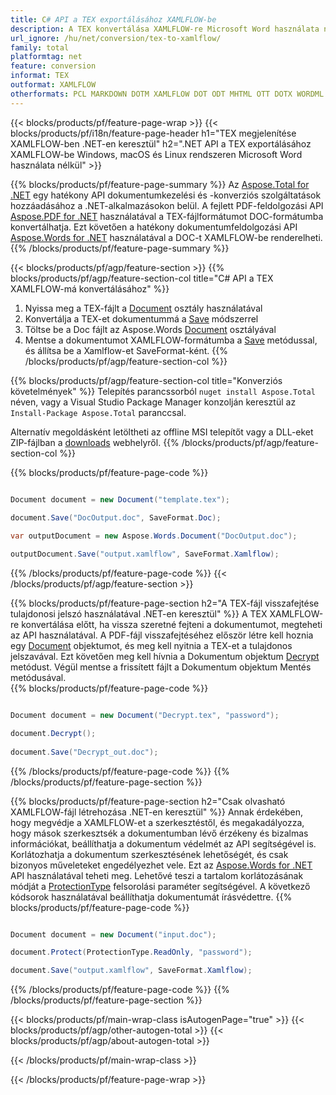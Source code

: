 ```yaml
---
title: C# API a TEX exportálásához XAMLFLOW-be
description: A TEX konvertálása XAMLFLOW-re Microsoft Word használata nélkül
url_ignore: /hu/net/conversion/tex-to-xamlflow/
family: total
platformtag: net
feature: conversion
informat: TEX
outformat: XAMLFLOW
otherformats: PCL MARKDOWN DOTM XAMLFLOW DOT ODT MHTML OTT DOTX WORDML PS FLATOPC
---
```

{{< blocks/products/pf/feature-page-wrap >}}
{{< blocks/products/pf/i18n/feature-page-header h1="TEX megjelenítése XAMLFLOW-ben .NET-en keresztül" h2=".NET API a TEX exportálásához XAMLFLOW-be Windows, macOS és Linux rendszeren Microsoft Word használata nélkül" >}}

{{% blocks/products/pf/feature-page-summary %}}
Az [Aspose.Total for .NET](https://products.aspose.com/total/net/) egy hatékony API dokumentumkezelési és -konverziós szolgáltatások hozzáadásához a .NET-alkalmazásokon belül. A fejlett PDF-feldolgozási API [Aspose.PDF for .NET](https://products.aspose.com/pdf/net/) használatával a TEX-fájlformátumot DOC-formátumba konvertálhatja. Ezt követően a hatékony dokumentumfeldolgozási API [Aspose.Words for .NET](https://products.aspose.com/words/net/) használatával a DOC-t XAMLFLOW-be renderelheti.
{{% /blocks/products/pf/feature-page-summary  %}}

{{< blocks/products/pf/agp/feature-section >}}
{{% blocks/products/pf/agp/feature-section-col title="C# API a TEX XAMLFLOW-má konvertálásához" %}}
1. Nyissa meg a TEX-fájlt a [Document](https://reference.aspose.com/pdf/net/aspose.pdf/document) osztály használatával
2. Konvertálja a TEX-et dokumentummá a [Save](https://reference.aspose.com/pdf/net/aspose.pdf.document/save/methods/5) módszerrel
3. Töltse be a Doc fájlt az Aspose.Words [Document](https://reference.aspose.com/words/net/aspose.words/document) osztályával
4. Mentse a dokumentumot XAMLFLOW-formátumba a [Save](https://reference.aspose.com/words/net/aspose.words.document/save/methods/4) metódussal, és állítsa be a Xamlflow-et SaveFormat-ként.
{{% /blocks/products/pf/agp/feature-section-col %}}

{{% blocks/products/pf/agp/feature-section-col title="Konverziós követelmények" %}}
Telepítés parancssorból ```nuget install Aspose.Total``` néven, vagy a Visual Studio Package Manager konzolján keresztül az ```Install-Package Aspose.Total``` paranccsal.

Alternatív megoldásként letöltheti az offline MSI telepítőt vagy a DLL-eket ZIP-fájlban a [downloads](https://releases.aspose.com/total/net) webhelyről.
{{% /blocks/products/pf/agp/feature-section-col %}}

{{% blocks/products/pf/feature-page-code %}}

```cs

Document document = new Document("template.tex");
 
document.Save("DocOutput.doc", SaveFormat.Doc); 

var outputDocument = new Aspose.Words.Document("DocOutput.doc");

outputDocument.Save("output.xamlflow", SaveFormat.Xamlflow);   
```

{{% /blocks/products/pf/feature-page-code %}}
{{< /blocks/products/pf/agp/feature-section >}}

{{% blocks/products/pf/feature-page-section  h2="A TEX-fájl visszafejtése tulajdonosi jelszó használatával .NET-en keresztül" %}}
A TEX XAMLFLOW-re konvertálása előtt, ha vissza szeretné fejteni a dokumentumot, megteheti az API használatával. A PDF-fájl visszafejtéséhez először létre kell hoznia egy [Document](https://reference.aspose.com/pdf/net/aspose.pdf/document) objektumot, és meg kell nyitnia a TEX-et a tulajdonos jelszavával. Ezt követően meg kell hívnia a Dokumentum objektum [Decrypt](https://reference.aspose.com/pdf/net/aspose.pdf/document/methods/decrypt) metódust. Végül mentse a frissített fájlt a Dokumentum objektum Mentés metódusával.  
{{% blocks/products/pf/feature-page-code %}}

```cs

Document document = new Document("Decrypt.tex", "password");

document.Decrypt();
 
document.Save("Decrypt_out.doc");
```

{{% /blocks/products/pf/feature-page-code  %}}
{{% /blocks/products/pf/feature-page-section %}}

{{% blocks/products/pf/feature-page-section  h2="Csak olvasható XAMLFLOW-fájl létrehozása .NET-en keresztül" %}}
Annak érdekében, hogy megvédje a XAMLFLOW-et a szerkesztéstől, és megakadályozza, hogy mások szerkesztsék a dokumentumban lévő érzékeny és bizalmas információkat, beállíthatja a dokumentum védelmét az API segítségével is. Korlátozhatja a dokumentum szerkesztésének lehetőségét, és csak bizonyos műveleteket engedélyezhet vele. Ezt az [Aspose.Words for .NET](https://products.aspose.com/words/net/) API használatával teheti meg. Lehetővé teszi a tartalom korlátozásának módját a [ProtectionType](https://reference.aspose.com/words/net/aspose.words/protectiontype) felsorolási paraméter segítségével. A következő kódsorok használatával beállíthatja dokumentumát írásvédettre. 
{{% blocks/products/pf/feature-page-code %}}

```cs

Document document = new Document("input.doc");

document.Protect(ProtectionType.ReadOnly, "password");

document.Save("output.xamlflow", SaveFormat.Xamlflow);    
```

{{% /blocks/products/pf/feature-page-code  %}}
{{% /blocks/products/pf/feature-page-section %}}

{{< blocks/products/pf/main-wrap-class isAutogenPage="true" >}}
{{< blocks/products/pf/agp/other-autogen-total >}}
{{< blocks/products/pf/agp/about-autogen-total >}}

{{< /blocks/products/pf/main-wrap-class >}}

{{< /blocks/products/pf/feature-page-wrap >}}